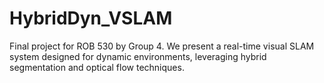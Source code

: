 # HybridDyn_VSLAM
Final project for ROB 530 by Group 4. We present a real-time visual SLAM system designed for dynamic environments, leveraging hybrid segmentation and optical flow techniques.
